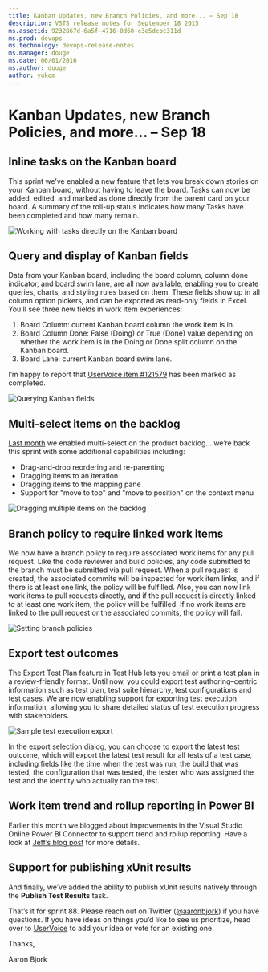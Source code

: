 ```yaml
---
title: Kanban Updates, new Branch Policies, and more... – Sep 18
description: VSTS release notes for September 18 2015
ms.assetid: 9232867d-6a5f-4716-8d60-c3e5debc311d
ms.prod: devops
ms.technology: devops-release-notes
ms.manager: douge
ms.date: 06/01/2016
ms.author: douge
author: yukom
---
```


# Kanban Updates, new Branch Policies, and more... – Sep 18

## Inline tasks on the Kanban board

This sprint we’ve enabled a new feature that lets you break down stories on your Kanban board, without having to leave the board. Tasks can now be added, edited, and marked as done directly from the parent card on your board. A summary of the roll-up status indicates how many Tasks have been completed and how many remain.

![Working with tasks directly on the Kanban board](_img/9_18_01.png)

## Query and display of Kanban fields

Data from your Kanban board, including the board column, column done indicator, and board swim lane, are all now available, enabling you to create queries, charts, and styling rules based on them. These fields show up in all column option pickers, and can be exported as read-only fields in Excel. You’ll see three new fields in work item experiences:

1. Board Column: current Kanban board column the work item is in.
2. Board Column Done: False (Doing) or True (Done) value depending on whether the work item is in the Doing or Done split column on the Kanban board.
3. Board Lane: current Kanban board swim lane.

I’m happy to report that [UserVoice item #121579](http://visualstudio.uservoice.com/forums/121579-visual-studio/suggestions/6590592-enable-kanban-column-field-to-be-used-in-work-item) has been marked as completed.

![Querying Kanban fields](_img/9_18_02.png)

## Multi-select items on the backlog

[Last month](aug-07-team-services.md) we enabled multi-select on the product backlog… we’re back this sprint with some additional capabilities including:

- Drag-and-drop reordering and re-parenting
- Dragging items to an iteration
- Dragging items to the mapping pane
- Support for "move to top" and "move to position" on the context menu

![Dragging multiple items on the backlog](_img/9_18_03.png)

## Branch policy to require linked work items

We now have a branch policy to require associated work items for any pull request. Like the code reviewer and build policies, any code submitted to the branch must be submitted via pull request. When a pull request is created, the associated commits will be inspected for work item links, and if there is at least one link, the policy will be fulfilled. Also, you can now link work items to pull requests directly, and if the pull request is directly linked to at least one work item, the policy will be fulfilled. If no work items are linked to the pull request or the associated commits, the policy will fail.

![Setting branch policies](_img/9_18_04.png)

## Export test outcomes

The Export Test Plan feature in Test Hub lets you email or print a test plan in a review-friendly format. Until now, you could export test authoring–centric information such as test plan, test suite hierarchy, test configurations and test cases. We are now enabling support for exporting test execution information, allowing you to share detailed status of test execution progress with stakeholders.

![Sample test execution export](_img/9_18_05.png)

In the export selection dialog, you can choose to export the latest test outcome, which will export the latest test result for all tests of a test case, including fields like the time when the test was run, the build that was tested, the configuration that was tested, the tester who was assigned the test and the identity who actually ran the test. 

## Work item trend and rollup reporting in Power BI

Earlier this month we blogged about improvements in the Visual Studio Online Power BI Connector to support trend and rollup reporting. Have a look at [Jeff’s blog post](http://blogs.msdn.com/b/visualstudioalm/archive/2015/09/04/general-availability-of-work-item-trend-and-rollup-reporting-in-power-bi.aspx) for more details.

## Support for publishing xUnit results

And finally, we’ve added the ability to publish xUnit results natively through the **Publish Test Results** task.

That’s it for sprint 88. Please reach out on Twitter ([@aaronbjork](https://twitter.com/aaronbjork)) if you have questions. If you have ideas on things you’d like to see us prioritize, head over to [UserVoice](http://visualstudio.uservoice.com/forums/330519-vso) to add your idea or vote for an existing one.

Thanks,

Aaron Bjork









